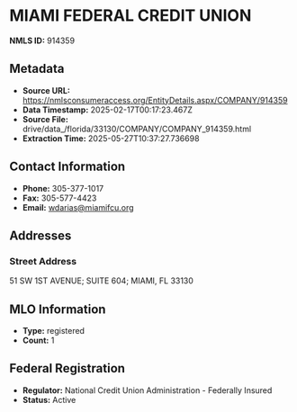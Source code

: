 # MIAMI FEDERAL CREDIT UNION

**NMLS ID:** 914359

## Metadata
- **Source URL:** https://nmlsconsumeraccess.org/EntityDetails.aspx/COMPANY/914359
- **Data Timestamp:** 2025-02-17T00:17:23.467Z
- **Source File:** drive/data_/florida/33130/COMPANY/COMPANY_914359.html
- **Extraction Time:** 2025-05-27T10:37:27.736698

## Contact Information
- **Phone:** 305-377-1017
- **Fax:** 305-577-4423
- **Email:** wdarias@miamifcu.org

## Addresses
### Street Address
51 SW 1ST AVENUE; SUITE 604; MIAMI, FL 33130

## MLO Information
- **Type:** registered
- **Count:** 1

## Federal Registration
- **Regulator:** National Credit Union Administration - Federally Insured
- **Status:** Active
